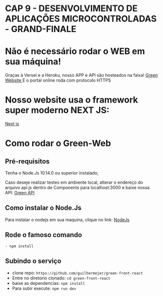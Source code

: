 # CAP 9 - DESENVOLVIMENTO DE APLICAÇÕES MICROCONTROLADAS - GRAND-FINALE

#  Não é necessário rodar o WEB em sua máquina!

Graças à Versel e a Heroku, nosso APP e API são hosteados na faixa!
<a href ="https://green-front-react.vercel.app/"> Green Website </a>
E o portal online roda com protocolo HTTPS

# Nosso website usa o framework super moderno NEXT JS:
<a href ="https://nextjs.org/"> Next js </a>

# Como rodar o Green-Web

## Pré-requisitos

Tenha o Node.Js 10.14.0 ou superior instalado;

Caso deseje realizar testes em ambiente local, alterar o endereço do arquivo api.js dentro de Components para localhost:3000 e baixe nossa API:
<a href ="https://github.com/danilo-domingues/green-node-api/tree/develop"> Green API </a>

## Como instalar o Node.Js
 Para instalar o nodejs em sua maquina, clique no link: <a href ="https://nodejs.org/en/"> NodeJs</a>


## Rode o famoso comando
    - npm install


## Subindo o serviço

* clone repo: `https://github.com/guilhermejer/green-front-react`
* Entre no diretorio clonado: `cd green-front-react`
* baixe as dependencias: `npm install`
* Para subir execute: `npm run dev`
